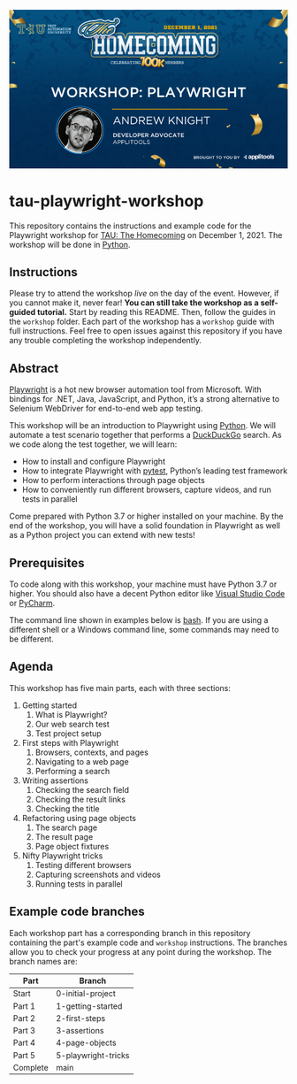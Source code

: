 ![Workshop card](workshop/images/workshop-card.png)

# tau-playwright-workshop

This repository contains the instructions and example code for the Playwright workshop
for [TAU: The Homecoming](https://applitools.com/tau-homecoming/)
on December 1, 2021.
The workshop will be done in [Python](https://www.python.org/).


## Instructions

Please try to attend the workshop *live* on the day of the event.
However, if you cannot make it, never fear!
**You can still take the workshop as a self-guided tutorial.**
Start by reading this README.
Then, follow the guides in the `workshop` folder.
Each part of the workshop has a `workshop` guide with full instructions.
Feel free to open issues against this repository if you have any trouble completing the workshop independently.


## Abstract

[Playwright](https://playwright.dev/python/)
is a hot new browser automation tool from Microsoft.
With bindings for .NET, Java, JavaScript, and Python, it’s a strong alternative to Selenium WebDriver for end-to-end web app testing.

This workshop will be an introduction to Playwright using [Python](https://www.python.org/).
We will automate a test scenario together that performs a [DuckDuckGo](https://duckduckgo.com/) search.
As we code along the test together, we will learn:

* How to install and configure Playwright
* How to integrate Playwright with [pytest](https://docs.pytest.org/), Python’s leading test framework
* How to perform interactions through page objects
* How to conveniently run different browsers, capture videos, and run tests in parallel

Come prepared with Python 3.7 or higher installed on your machine.
By the end of the workshop, you will have a solid foundation in Playwright as well as a Python project you can extend with new tests!


## Prerequisites

To code along with this workshop, your machine must have Python 3.7 or higher.
You should also have a decent Python editor like
[Visual Studio Code](https://code.visualstudio.com/docs/languages/python)
or [PyCharm](https://www.jetbrains.com/pycharm/).

The command line shown in examples below is [bash](https://en.wikipedia.org/wiki/Bash_(Unix_shell)).
If you are using a different shell or a Windows command line, some commands may need to be different.


## Agenda

This workshop has five main parts, each with three sections:

1. Getting started
   1. What is Playwright?
   2. Our web search test
   3. Test project setup
2. First steps with Playwright
   1. Browsers, contexts, and pages
   2. Navigating to a web page
   3. Performing a search
3. Writing assertions
   1. Checking the search field
   2. Checking the result links
   3. Checking the title
4. Refactoring using page objects
   1. The search page
   2. The result page
   3. Page object fixtures
5. Nifty Playwright tricks
   1. Testing different browsers
   2. Capturing screenshots and videos
   3. Running tests in parallel


## Example code branches

Each workshop part has a corresponding branch in this repository containing the part's example code and `workshop` instructions.
The branches allow you to check your progress at any point during the workshop.
The branch names are:

| Part     | Branch              |
| ------   | ------------------- |
| Start    | 0-initial-project   |
| Part 1   | 1-getting-started   |
| Part 2   | 2-first-steps       |
| Part 3   | 3-assertions        |
| Part 4   | 4-page-objects      |
| Part 5   | 5-playwright-tricks |
| Complete | main                |